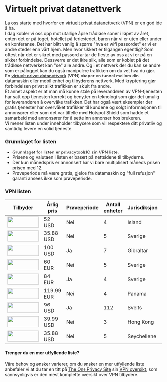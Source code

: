 # Virtuelt privat datanettverk

La oss starte med hvorfor en [virtuelt privat datanettverk](https://no.wikipedia.org/wiki/Virtual_private_network) (VPN) er en god ide å ha.  
I dag kobler vi oss opp mot utallige åpne trådløse soner i løpet av året, enten det er på toget, hotellet på feriestedet, baren når vi er uten eller under en konferanse. Det har blitt vanlig å spørre "hva er wifi passordet" er vi er andre steder enn vårt hjem. Men hvor sikkert er tilgangen egentlig? Som oftest når det er sikret med passord antar de fleste av oss at vi er på en sikker forbindelse. Dessverre er det ikke slik, alle som er koblet på det trådløse nettverket kan "se" alle andre.  Og i et nettverk der du kan se andre som er pålogget kan du også manipulere trafikken om du vet hva du gjør.  
En [virtuelt privat datanettverk](https://no.wikipedia.org/wiki/Virtual_private_network) (VPN) skaper en tunnel mellom din datamaskin eller mobil enhet og tilbyderens nettverk. Med kryptering gjør forbindelsen privat slikt trafikken er skjult fra andre.   
Et annet aspekt er at man må kunne stole på leverandøren av VPN-tjenesten har satt opp tjenesten korrekt og benytter en teknologi som gjør det umulig for leverandøren å overvåke trafikken. Det har også vært eksempler der gratis tjenester har overvåket trafikken til kundene og solgt informasjonen til annonsører eller som det var tilfelle med Hotspot Shield som hadde et samarbeid med annonsører for å sette inn annonser hos brukeren.    
Vi mener listen under inneholder tilbydere som vil respektere ditt privatliv og samtidig levere en solid tjeneste.  

### Grunnlaget for listen
* Grunnlaget for listen er [privacytoolsIO](https://www.privacytools.io/#vpn) sin VPN liste.  
* Prisene og valutaen i listen er basert på nettsidene til tilbyderne.  
* Der kun månedspris er annonsert har vi bare multiplisert måneds prisen prisen med 12.  
* Prøveperiode må være gratis, gjelde fra datamaskin og "full refusjon" garanti ansees ikke som prøveperiode.


### VPN listen
<table>
        <thead>
          <tr>
            <th>Tilbyder</th>
            <th>Årlig pris</th>
            <th>Prøveperiode</th>
            <th>Antall enheter</th>
            <th>Jurisdiksjon</th>
            <th>Nettside</th>
          </tr>
        </thead>
        <tbody>
          <tr>
            <td data-value="Cryptostorm">
              <a href="https://cryptostorm.is/"><img src="img/vpn/Cryptostorm.gif" width="100" height="35"></a>
            </td>
            <td>52 USD</td>
            <td><span class="label label-warning">Nei</span></td>
            <td>4</td>
            <td>Island</td>
            <td><a href="https://cryptostorm.is/">Cryptostorm.is</a></td>
          </tr>
          <tr>
            <td data-value="FrootVPN">
              <a href="https://www.frootvpn.com/"><img src="img/vpn/FrootVPN.gif" width="100" height="35"></a>
            </td>
            <td>35.88 USD</td>
            <td><span class="label label-warning">Nei</span></td>
            <td>5</td>
            <td>Sverige</td>
            <td><a href="https://www.frootvpn.com/">FrootVPN.com</a></td>
          </tr>
          <tr>
            <td data-value="IVPN">
              <a href="https://www.ivpn.net/"><img src="img/vpn/IVPN.gif" width="100" height="35"></a>
            </td>
            <td>100 USD</td>
            <td><span class="label label-success">Ja</span></td>
            <td>7</td>
            <td><span class="flag-icon flag-icon-gi"></span> Gibraltar</td>
            <td><a href="https://www.ivpn.net/">IVPN.net</a></td>
          </tr>
          <tr>
            <td data-value="Mullvad">
              <a href="https://mullvad.net/"><img src="img/vpn/Mullvad.gif" width="100" height="35"></a>
            </td>
            <td>60 EUR</td>
            <td><span class="label label-warning">Nei</span></td>
            <td>5</td>
            <td>Sverige</td>
            <td><a href="https://mullvad.net/">Mullvad.net</a></td>
          </tr>
          <tr>
            <td data-value="OVPN.com">
              <a href="https://www.ovpn.com/"><img src="img/vpn/OVPN.gif" width="100" height="35"></a>
            </td>
            <td>84 EUR</td>
            <td><span class="label label-success">Ja</span></td>
            <td>4</td>
            <td>Sverige</td>
            <td><a href="https://www.ovpn.com/">OVPN.com</a></td>
          </tr>
          <tr>
            <td data-value="Perfect Privacy">
              <a href="https://www.perfect-privacy.com/"><img src="img/vpn/Perfect-Privacy.gif" width="100" height="35"></a>
            </td>
            <td>119.99 EUR</td>
            <td><span class="label label-warning">Nei</span></td>
            <td>4</td>
            <td><span class="flag-icon flag-icon-pa"></span> Panama</td>
            <td><a href="https://www.perfect-privacy.com/">Perfect-Privacy.com</a></td>
          </tr>
        <tr>
      <td data-value="ProtonVPN">
      <a href="https://protonvpn.com/"><img src="img/vpn/ProtonVPN.png" width="100" height="35"></a     >
      </td>
      <td>96 USD</td>
       <td><span class="label label-success">Ja</span></td>
      <td>112</td>
      <td>Sveits</td>
      <td><a href="https://protonvpn.com/">ProtonVPN.com</a></td>
      </tr>
          <tr>
            <td data-value="VPN.ht">
              <a href="https://vpn.ht/"><img src="img/vpn/VPN.ht.gif" width="100" height="35"></a>
            </td>
            <td >39.99 USD</td>
            <td><span class="label label-warning">Nei</span></td>
            <td>3</td>
            <td><span class="flag-icon flag-icon-hk"></span> Hong Kong</td>
            <td><a href="https://vpn.ht/">VPN.ht</a></td>
          </tr>
          <tr>
            <td data-value="VPNTunnel">
              <a href="https://vpntunnel.com/"><img src="img/vpn/VPNTunnel.gif" width="100" height="35"></a>
            </td>
            <td>35.88 USD</td>
            <td><span class="label label-warning">Nei</span></td>
            <td>5</td>
            <td>Seychellene</td>
            <td><a href="https://vpntunnel.com/">VPNTunnel.com</a></td>
          </tr>
        </tbody>
      </table>

#### Trenger du en mer utfyllende liste?  
Våre behov og ønsker varierer, om du ønsker en mer utfyllende liste anbefaler vi at du tar en titt på [The One Privacy Site](https://thatoneprivacysite.net) sin [VPN oversikt](https://thatoneprivacysite.net/vpn-comparison-chart/), som sannsynligvis er den mest komplette oversikt over VPN tilbydere.
